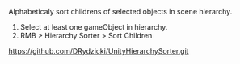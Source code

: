 Alphabeticaly sort childrens of selected objects in scene hierarchy.

1. Select at least one gameObject in hierarchy.
2. RMB > Hierarchy Sorter > Sort Children

https://github.com/DRydzicki/UnityHierarchySorter.git

